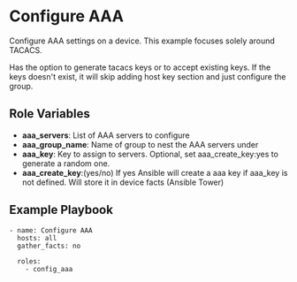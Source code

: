 # Configure AAA

Configure AAA settings on a device. This example focuses solely around TACACS.

Has the option to generate tacacs keys or to accept existing keys. If the keys doesn't exist, it will skip adding host key section and just configure the group.

## Role Variables

- **aaa_servers**: List of AAA servers to configure
- **aaa_group_name**: Name of group to nest the AAA servers under
- **aaa_key**: Key to assign to servers. Optional, set aaa_create_key:yes to generate a random one.
- **aaa_create_key**:(yes/no) If yes Ansible will create a aaa key if aaa_key is not defined. Will store it in device facts (Ansible Tower)

## Example Playbook

```
- name: Configure AAA
  hosts: all
  gather_facts: no

  roles:
    - config_aaa

```
